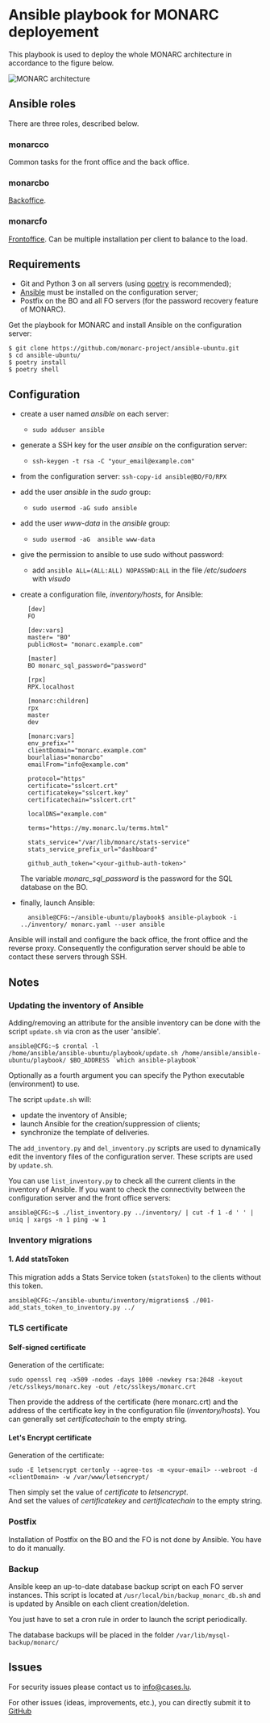 # Ansible playbook for MONARC deployement

This playbook is used to deploy the whole MONARC architecture in accordance to
the figure below.

![MONARC architecture](images/monarc-architecture.png "MONARC architecture")


## Ansible roles

There are three roles, described below.

### monarcco

Common tasks for the front office and the back office.

### monarcbo

[Backoffice](https://github.com/monarc-project/MonarcAppBO).

### monarcfo

[Frontoffice](https://github.com/monarc-project/MonarcAppFO).
Can be multiple installation per client to balance to the load.


## Requirements

* Git and Python 3 on all servers (using [poetry](https://python-poetry.org)
  is recommended);
* [Ansible](https://www.ansible.com/) must be installed on the configuration
  server;
* Postfix on the BO and all FO servers (for the password recovery feature of
  MONARC).


Get the playbook for MONARC and install Ansible on the configuration server:

    $ git clone https://github.com/monarc-project/ansible-ubuntu.git
    $ cd ansible-ubuntu/
    $ poetry install
    $ poetry shell


## Configuration

* create a user named *ansible* on each server:
  * ``sudo adduser ansible``
* generate a SSH key for the user *ansible* on the configuration server:
  * ``ssh-keygen -t rsa -C "your_email@example.com"``
* from the configuration server: ``ssh-copy-id ansible@BO/FO/RPX``
* add the user *ansible* in the *sudo* group:
  * ``sudo usermod -aG sudo ansible``
* add the user *www-data* in the *ansible* group:
  * ``sudo usermod -aG  ansible www-data``
* give the permission to ansible to use sudo without password:
  * add ``ansible ALL=(ALL:ALL) NOPASSWD:ALL`` in the file */etc/sudoers* with *visudo*
* create a configuration file, _inventory/hosts_, for Ansible:

        [dev]
        FO

        [dev:vars]
        master= "BO"
        publicHost= "monarc.example.com"

        [master]
        BO monarc_sql_password="password"

        [rpx]
        RPX.localhost

        [monarc:children]
        rpx
        master
        dev

        [monarc:vars]
        env_prefix=""
        clientDomain="monarc.example.com"
        bourlalias="monarcbo"
        emailFrom="info@example.com"
        
        protocol="https"
        certificate="sslcert.crt"
        certificatekey="sslcert.key"
        certificatechain="sslcert.crt"
        
        localDNS="example.com"
        
        terms="https://my.monarc.lu/terms.html"
        
        stats_service="/var/lib/monarc/stats-service"
        stats_service_prefix_url="dashboard"
        
        github_auth_token="<your-github-auth-token>"



  The variable *monarc\_sql\_password* is the password for the SQL database
  on the BO.

* finally, launch Ansible:

        ansible@CFG:~/ansible-ubuntu/playbook$ ansible-playbook -i ../inventory/ monarc.yaml --user ansible

Ansible will install and configure the back office, the front office and the
reverse proxy. Consequently the configuration server should be able to contact
these servers through SSH.



## Notes

### Updating the inventory of Ansible

Adding/removing an attribute for the ansible inventory can be done with the
script ``update.sh`` via cron as the user 'ansible'.

    ansible@CFG:~$ crontal -l
    /home/ansible/ansible-ubuntu/playbook/update.sh /home/ansible/ansible-ubuntu/playbook/ $BO_ADDRESS `which ansible-playbook`

Optionally as a fourth argument you can specify the Python executable (environment) to use.

The script ``update.sh`` will:

* update the inventory of Ansible;
* launch Ansible for the creation/suppression of clients;
* synchronize the template of deliveries.

The `add_inventory.py` and `del_inventory.py` scripts are used to dynamically
edit the inventory files of the configuration server. These scripts are used by
``update.sh``.

You can use `list_inventory.py` to check all the current clients in the
inventory of Ansible. If you want to check the connectivity between the
configuration server and the front office servers:

    ansible@CFG:~$ ./list_inventory.py ../inventory/ | cut -f 1 -d ' ' | uniq | xargs -n 1 ping -w 1


### Inventory migrations

#### 1. Add statsToken

This migration adds a Stats Service token (`statsToken`) to the clients without this token.

    ansible@CFG:~/ansible-ubuntu/inventory/migrations$ ./001-add_stats_token_to_inventory.py ../



### TLS certificate

#### Self-signed certificate

Generation of the certificate:

``sudo openssl req -x509 -nodes -days 1000 -newkey rsa:2048 -keyout /etc/sslkeys/monarc.key -out /etc/sslkeys/monarc.crt``

Then provide the address of the certificate (here monarc.crt) and the address
of the certificate key in the configuration file (_inventory/hosts_).
You can generally set _certificatechain_ to the empty string.

#### Let's Encrypt certificate

Generation of the certificate:

``sudo -E letsencrypt certonly --agree-tos -m <your-email> --webroot -d <clientDomain> -w /var/www/letsencrypt/``

Then simply set the value of _certificate_ to _letsencrypt_.   
And set the values of _certificatekey_ and _certificatechain_ to the empty
string.

### Postfix

Installation of Postfix on the BO and the FO is not done by Ansible. You have
to do it manually.

### Backup

Ansible keep an up-to-date database backup script on each FO server instances.
This script is located at ``/usr/local/bin/backup_monarc_db.sh`` and is updated
by Ansible on each client creation/deletion.  

You just have to set a cron rule in order to launch the script periodically.

The database backups will be placed in the folder
``/var/lib/mysql-backup/monarc/``


## Issues

For security issues please contact us to
[info@cases.lu](mailto:info@cases.lu?subject=MONARC).

For other issues (ideas, improvements, etc.), you can directly submit
it to [GitHub](https://github.com/monarc-project/MonarcAppFO/issues)

